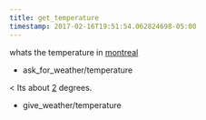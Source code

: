 ```yaml
---
title: get_temperature
timestamp: 2017-02-16T19:51:54.062824698-05:00
---
```


whats the temperature in [montreal](city)
* ask_for_weather/temperature

< Its about [2](temperature) degrees.
* give_weather/temperature
